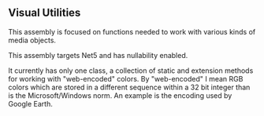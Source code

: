 ## Visual Utilities
This assembly is focused on functions needed to work with various kinds
of media objects. 

This assembly targets Net5 and has nullability enabled.

It currently has only one class, a collection of static and extension 
methods for working with "web-encoded" colors. By "web-encoded" I mean
RGB colors which are stored in a different sequence within a 32 bit
integer than is the Microsoft/Windows norm. An example is the encoding
used by Google Earth.
